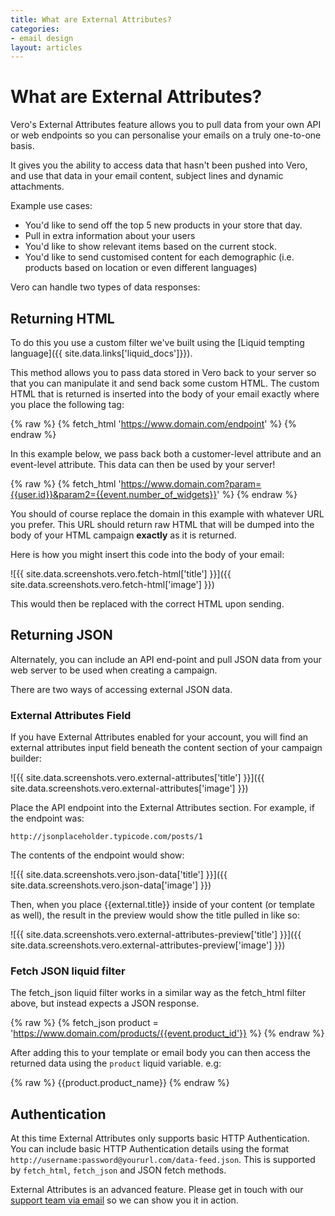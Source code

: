 ```yaml
---
title: What are External Attributes?
categories:
- email design
layout: articles
---
```


# What are External Attributes?

Vero's External Attributes feature allows you to pull data from your own API or web endpoints so you can personalise your emails on a truly one-to-one basis.

It gives you the ability to access data that hasn't been pushed into Vero, and use that data in your email content, subject lines and dynamic attachments.

Example use cases:

- You'd like to send off the top 5 new products in your store that day.
- Pull in extra information about your users
- You'd like to show relevant items based on the current stock.
- You'd like to send customised content for each demographic (i.e. products based on location or even different languages)

Vero can handle two types of data responses:

## Returning HTML

To do this you use a custom filter we've built using the [Liquid tempting language]({{ site.data.links['liquid_docs']}}).

This method allows you to pass data stored in Vero back to your server so that you can manipulate it and send back some custom HTML. The custom HTML that is returned is inserted into the body of your email exactly where you place the following tag:

{% raw %}
	{% fetch_html 'https://www.domain.com/endpoint' %}
{% endraw %}

In this example below, we pass back both a customer-level attribute and an event-level attribute. This data can then be used by your server!

{% raw %}
	{% fetch_html 'https://www.domain.com?param={{user.id}}&param2={{event.number_of_widgets}}' %}
{% endraw %}

You should of course replace the domain in this example with whatever URL you prefer. This URL should return raw HTML that will be dumped into the body of your HTML campaign **exactly** as it is returned.

Here is how you might insert this code into the body of your email:

![{{ site.data.screenshots.vero.fetch-html['title'] }}]({{ site.data.screenshots.vero.fetch-html['image'] }})

This would then be replaced with the correct HTML upon sending.

## Returning JSON

Alternately, you can include an API end-point and pull JSON data from your web server to be used when creating a campaign.

There are two ways of accessing external JSON data. 

### External Attributes Field

If you have External Attributes enabled for your account, you will find an external attributes input field beneath the content section of your campaign builder:

![{{ site.data.screenshots.vero.external-attributes['title'] }}]({{ site.data.screenshots.vero.external-attributes['image'] }})

Place the API endpoint into the External Attributes section. For example, if the endpoint was:

	http://jsonplaceholder.typicode.com/posts/1

The contents of the endpoint would show:

![{{ site.data.screenshots.vero.json-data['title'] }}]({{ site.data.screenshots.vero.json-data['image'] }})

Then, when you place {{external.title}} inside of your content (or template as well), the result in the preview would show the title pulled in like so:

![{{ site.data.screenshots.vero.external-attributes-preview['title'] }}]({{ site.data.screenshots.vero.external-attributes-preview['image'] }})

### Fetch JSON liquid filter

The fetch_json liquid filter works in a similar way as the fetch_html filter above, but instead expects a JSON response.  

{% raw %}
	{% fetch_json product = 'https://www.domain.com/products/{{event.product_id'}} %}
{% endraw %}

After adding this to your template or email body you can then access the returned data using the `product` liquid variable. e.g:

{% raw %}
	{{product.product_name}}
{% endraw %}

## Authentication

At this time External Attributes only supports basic HTTP Authentication. You can include basic HTTP Authentication details using the format `http://username:password@yoururl.com/data-feed.json`. This is supported by `fetch_html`, `fetch_json` and JSON fetch methods.

External Attributes is an advanced feature. Please get in touch with our 
[support team via email](mailto:support@getvero.com) so we can show you it in action.
